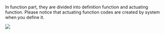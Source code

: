 In function part, they are divided into definition function and actuating function. Please notice that actuating function codes are created by system when you define it.

![](https://github.com/xbed/Mixly_Arduino/blob/master/wiki_pic/function-en1.png)